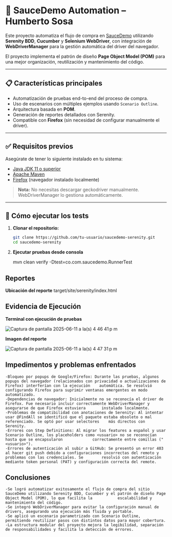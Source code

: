 # 🧪 SauceDemo Automation – Humberto Sosa

Este proyecto automatiza el flujo de compra en [SauceDemo](https://www.saucedemo.com) utilizando **Serenity BDD**, **Cucumber** y **Selenium WebDriver**, con integración de **WebDriverManager** para la gestión automática del driver del navegador.

El proyecto implementa el patrón de diseño **Page Object Model (POM)** para una mejor organización, reutilización y mantenimiento del código.

---

## 📋 Características principales

- Automatización de pruebas end-to-end del proceso de compra.
- Uso de escenarios con múltiples ejemplos usando `Scenario Outline`.
- Arquitectura basada en **POM**.
- Generación de reportes detallados con Serenity.
- Compatible con **Firefox** (sin necesidad de configurar manualmente el driver).

---

## ✅ Requisitos previos

Asegúrate de tener lo siguiente instalado en tu sistema:

- [Java JDK 11 o superior](https://adoptium.net/)
- [Apache Maven](https://maven.apache.org/)
- [Firefox](https://www.mozilla.org/firefox/) (navegador instalado localmente)

> **Nota:** No necesitas descargar geckodriver manualmente. WebDriverManager lo gestiona automáticamente.

---

## 🚀 Cómo ejecutar los tests

1. **Clonar el repositorio:**

   ```bash
   git clone https://github.com/tu-usuario/saucedemo-serenity.git
   cd saucedemo-serenity

2. **Ejecutar pruebas desde consola**

	mvn clean verify -Dtest=co.com.saucedemo.RunnerTest

## Reportes
**Ubicación del reporte**
target/site/serenity/index.html

## Evidencia de Ejecución

**Terminal con ejecución de pruebas**

![Captura de pantalla 2025-06-11 a la(s) 4 46 41 p m](https://github.com/user-attachments/assets/8cedce5a-1228-4a2f-a95e-94cfaf3bca22)

**Imagen del reporte**

![Captura de pantalla 2025-06-11 a la(s) 4 47 31 p m](https://github.com/user-attachments/assets/0db5df1e-f931-46b3-81b4-5a63105d638d)

 ## Impedimentos y problemas enfrentados

	-Bloqueo por popups de Google/Firefox: Durante las pruebas, algunos popups del navegador (relacionados con privacidad o actualizaciones de Firefox) interferían con la ejecución 	automática. Se resolvió configurando Firefox para suprimir ventanas emergentes en modo automatizado.
	-Dependencias de navegador: Inicialmente no se reconocía el driver de Firefox. Fue necesario incluir correctamente WebDriverManager y asegurarse de que Firefox estuviera 		instalado localmente.
	-Problemas de compatibilidad con anotaciones de Serenity: Al intentar usar @FindAll se identificó que el paquete estaba obsoleto o mal referenciado. Se optó por usar selectores 	más directos con Serenity.
	-Errores con Step Definitions: Al migrar los features a español y usar Scenario Outline, los placeholders como <usuario> no se reconocían hasta que se encapsularon 			correctamente entre comillas ("<usuario>").
	-Errores de autenticación al subir a GitHub: Se presentó un error 403 al hacer git push debido a configuraciones incorrectas del remoto y problemas con las credenciales. Se 		resolvió con autenticación mediante token personal (PAT) y configuración correcta del remote.

## Conclusiones

	-Se logró automatizar exitosamente el flujo de compra del sitio SauceDemo utilizando Serenity BDD, Cucumber y el patrón de diseño Page Object Model (POM), lo que facilita la 			escalabilidad y mantenimiento del código.
	-Se integró WebDriverManager para evitar la configuración manual de drivers, asegurando una ejecución más fluida y portable.
	-Se aplicó un escenario parametrizado con Scenario Outline, permitiendo reutilizar pasos con distintos datos para mayor cobertura.
	-La estructura modular del proyecto mejora la legibilidad, separación de responsabilidades y facilita la detección de errores.

